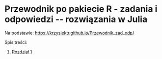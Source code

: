# Przewodnik po pakiecie R - zadania i odpowiedzi -- rozwiązania w Julia

Na podstawie: https://krzysiektr.github.io/Przewodnik_zad_odp/

Spis treści:

1. [Rozdział 1](rozdzial1/rozdzial-1.md)